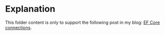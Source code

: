 ﻿# Explanation

This folder content is only to support the following post in my blog:  [EF Core connections](https://www.netmentor.es/entrada/conectar-db-ef).